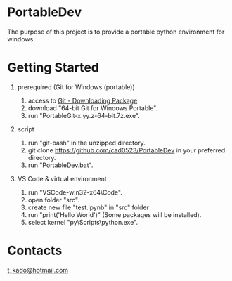 # PortableDev
The purpose of this project is to provide a portable python environment for windows.

# Getting Started
1. prerequired (Git for Windows (portable))
    1. access to [Git - Downloading Package](https://git-scm.com/download/win).
    1. download "64-bit Git for Windows Portable".
    1. run "PortableGit-x.yy.z-64-bit.7z.exe".

1. script
    1. run "git-bash" in the unzipped directory.
    1. git clone https://github.com/cad0523/PortableDev in your preferred directory.
    1. run "PortableDev.bat".

1. VS Code & virtual environment
    1. run "VSCode-win32-x64\Code".
    1. open folder "src".
    1. create new file "test.ipynb" in "src" folder
    1. run "print('Hello World')" (Some packages will be installed).
    1. select kernel "py\Scripts\python.exe".

# Contacts
<t_kado@hotmail.com>
